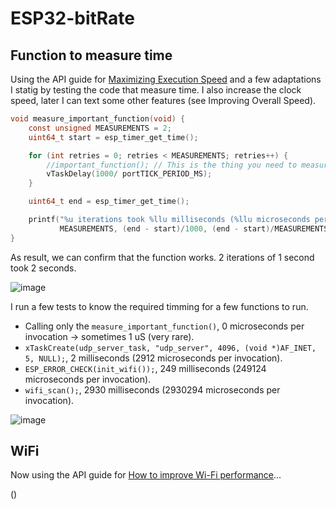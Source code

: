 # ESP32-bitRate

## Function to measure time 

Using the API guide for [Maximizing Execution Speed](https://docs.espressif.com/projects/esp-idf/en/v4.4.2/esp32/api-guides/performance/speed.html) and a few adaptations I statig by testing the code that measure time. I also increase the clock speed, later I can text some other features (see Improving Overall Speed).

```c
void measure_important_function(void) {
    const unsigned MEASUREMENTS = 2;
    uint64_t start = esp_timer_get_time();

    for (int retries = 0; retries < MEASUREMENTS; retries++) {
        //important_function(); // This is the thing you need to measure
        vTaskDelay(1000/ portTICK_PERIOD_MS);
    }

    uint64_t end = esp_timer_get_time();

    printf("%u iterations took %llu milliseconds (%llu microseconds per invocation)\n",
           MEASUREMENTS, (end - start)/1000, (end - start)/MEASUREMENTS);
}
```

As result, we can confirm that the function works. 2 iterations of 1 second took 2 seconds.

![image](https://github.com/Rafaelatff/ESP32-bitRate/assets/58916022/5f3d7757-ed34-433b-91e0-3a1d54810e77)

I run a few tests to know the required timming for a few functions to run.

* Calling only the `measure_important_function()`, 0 microseconds per invocation -> sometimes 1 uS (very rare).
* `xTaskCreate(udp_server_task, "udp_server", 4096, (void *)AF_INET, 5, NULL);`, 2 milliseconds (2912 microseconds per invocation).
* `ESP_ERROR_CHECK(init_wifi());`, 249 milliseconds (249124 microseconds per invocation).
* `wifi_scan();`, 2930 milliseconds (2930294 microseconds per invocation).

![image](https://github.com/Rafaelatff/ESP32-bitRate/assets/58916022/30db8473-9237-4f53-a0fa-b09b52ddedeb)

## WiFi

Now using the API guide for [How to improve Wi-Fi performance](https://docs.espressif.com/projects/esp-idf/en/v4.4.2/esp32/api-guides/wifi.html#how-to-improve-wi-fi-performance)...

()
